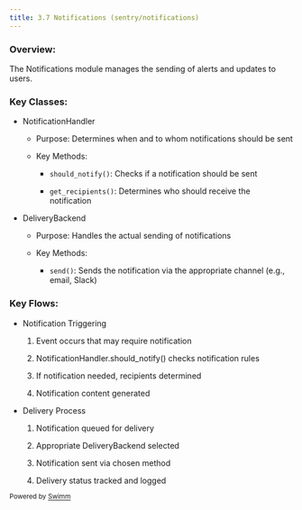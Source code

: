 ```yaml
---
title: 3.7 Notifications (sentry/notifications)
---
```

### Overview:&nbsp;

The Notifications module manages the sending of alerts and updates to users.

### Key Classes:

- NotificationHandler

  - Purpose: Determines when and to whom notifications should be sent

  - Key Methods:

    - `should_notify()`: Checks if a notification should be sent

    - `get_recipients()`: Determines who should receive the notification

- DeliveryBackend

  - Purpose: Handles the actual sending of notifications

  - Key Methods:

    - `send()`: Sends the notification via the appropriate channel (e.g., email, Slack)

### Key Flows:

- Notification Triggering

  1. Event occurs that may require notification

  2. NotificationHandler.should_notify() checks notification rules

  3. If notification needed, recipients determined

  4. Notification content generated

- Delivery Process

  1. Notification queued for delivery

  2. Appropriate DeliveryBackend selected

  3. Notification sent via chosen method

  4. Delivery status tracked and logged

<SwmMeta version="3.0.0" repo-id="Z2l0aHViJTNBJTNBc2VudHJ5LWNsYXVkZSUzQSUzQXNodWp1dXU=" repo-name="sentry-claude"><sup>Powered by [Swimm](https://app.swimm.io/)</sup></SwmMeta>
